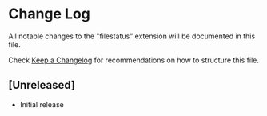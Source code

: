 # Change Log

All notable changes to the "filestatus" extension will be documented in this file.

Check [Keep a Changelog](http://keepachangelog.com/) for recommendations on how to structure this file.

## [Unreleased]

- Initial release